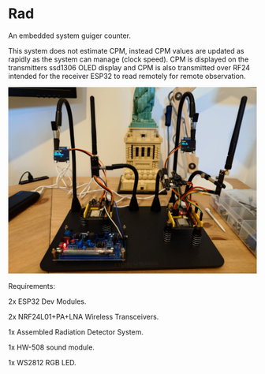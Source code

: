 # Rad

An embedded system guiger counter.


This system does not estimate CPM, instead CPM values are updated as rapidly as the system can manage (clock speed).
CPM is displayed on the transmitters ssd1306 OLED display and CPM is also transmitted over RF24 intended for the
receiver ESP32 to read remotely for remote observation.


![plot](./DSC_0000_BURST20240608185435562.JPG)


Requirements:

2x ESP32 Dev Modules.

2x NRF24L01+PA+LNA Wireless Transceivers.

1x Assembled Radiation Detector System.

1x HW-508 sound module.

1x WS2812 RGB LED.
